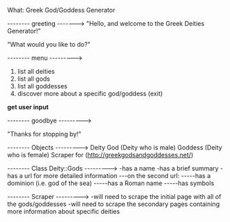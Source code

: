 What: Greek God/Goddess Generator

-------- greeting ------->
"Hello, and welcome to the Greek Deities Generator!"

"What would you like to do?"

-------- menu --------->

1. list all deities
2. list all gods
3. list all goddesses
4. discover more about a specific god/goddess
(exit)

**get user input**

-------- goodbye --------->

"Thanks for stopping by!"

-------- Objects --------->
Deity
God (Deity who is male)
Goddess (Deity who is female)
Scraper for (http://greekgodsandgoddesses.net/)

-------- Class Deity::Gods --------->
-has a name
-has a brief summary
-has a url for more detailed information
---on the second url:
-----has a dominion (i.e. god of the sea)
-----has a Roman name
-----has symbols

-------- Scraper --------->
-will need to scrape the initial page with all of the gods/goddesses
-will need to scrape the secondary pages containing more information about specific deities
